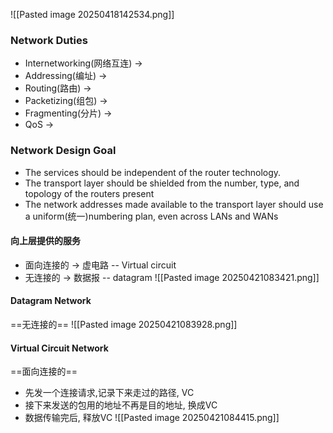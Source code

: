 ![[Pasted image 20250418142534.png]]
### Network Duties
- Internetworking(网络互连) ->
- Addressing(编址) -> 
- Routing(路由) -> 
- Packetizing(组包) -> 
- Fragmenting(分片) -> 
- QoS -> 
### Network Design Goal
- The services should be independent of the router technology. 
- The transport layer should be shielded from the number, type, and topology of the routers present
- The network addresses made available to the transport layer should use a uniform(统一)numbering plan, even across LANs and WANs
#### 向上层提供的服务
- 面向连接的 -> 虚电路 -- Virtual circuit
- 无连接的 -> 数据报 -- datagram
 ![[Pasted image 20250421083421.png]]
#### Datagram Network
==无连接的==
![[Pasted image 20250421083928.png]]
#### Virtual Circuit Network
==面向连接的==
- 先发一个连接请求,记录下来走过的路径, VC
- 接下来发送的包用的地址不再是目的地址, 换成VC
- 数据传输完后, 释放VC
![[Pasted image 20250421084415.png]]

